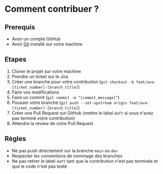 # Comment contribuer ?

## Prerequis 
- Avoir un compte GitHub
- Avoir [Git](https://git-scm.com/downloads) installé sur votre machine

## Etapes
1. Cloner le projet sur votre machine
2. Prendre un ticket sur le Jira
3. Créer une branche pour votre contribution (`git checkout -b feat/ava-[ticket_number]-[branch_title]`)
4. Faire vos modifications
5. Faire un commit (`git commit -m "[commit_message]"`)
6. Pousser votre branche (`git push --set-upstream origin feat/ava-[ticket_number]-[branch_title]`)
7. Créer une Pull Request sur GitHub (mettre le label `daft` si vous n'avez pas terminé votre contribution)
8. Attendre la review de votre Pull Request

## Règles
- Ne pas push directement sur la branche `main` ou `dev`
- Respecter les conventions de nommage des branches
- Ne pas retirer le label `daft` tant que la contribution n'est pas terminée et que le code n'est pas testé